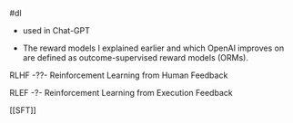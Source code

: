 #dl

- used in Chat-GPT

- The reward models I explained earlier and which OpenAI improves on are defined as outcome-supervised reward models (ORMs).

RLHF
-??-
Reinforcement Learning from Human Feedback <!--SR:!2025-10-12,205,270!2025-05-01,132,290-->


RLEF
-?-
Reinforcement Learning from Execution Feedback <!--SR:!2025-03-27,6,234-->


[[SFT]] 
